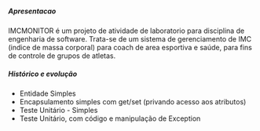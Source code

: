 ##### Apresentacao
IMCMONITOR é um projeto de atividade de laboratorio para disciplina de engenharia de software.
Trata-se de um sistema de gerenciamento de IMC (indice de massa corporal) para coach de area esportiva e saúde, para fins de controle de grupos de atletas.

##### Histórico e evolução
- Entidade Simples
- Encapsulamento simples com get/set (privando acesso aos atributos)
- Teste Unitário - Simples
- Teste Unitário, com código e manipulação de Exception